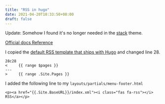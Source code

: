 ```yaml
---
title: "RSS in hugo"
date: 2021-04-20T10:33:50+08:00
draft: false
---
```


Update: Somehow I found it's no longer needed in the [stack](https://github.com/CaiJimmy/hugo-theme-stack) theme.

[Official docs Reference](https://gohugo.io/templates/rss/)

I copied the [default RSS template that ships with Hugo](https://github.com/gohugoio/hugo/blob/master/tpl/tplimpl/embedded/templates/_default/rss.xml) and changed line 28.

```
28c28
<     {{ range $pages }}
---
>     {{ range .Site.Pages }}
```

I added the following line to my `layouts/partials/menu-footer.html`

```
<p><a href="{{.Site.BaseURL}}/index.xml"><i class="fas fa-rss"></i> RSS</a></p>
```

